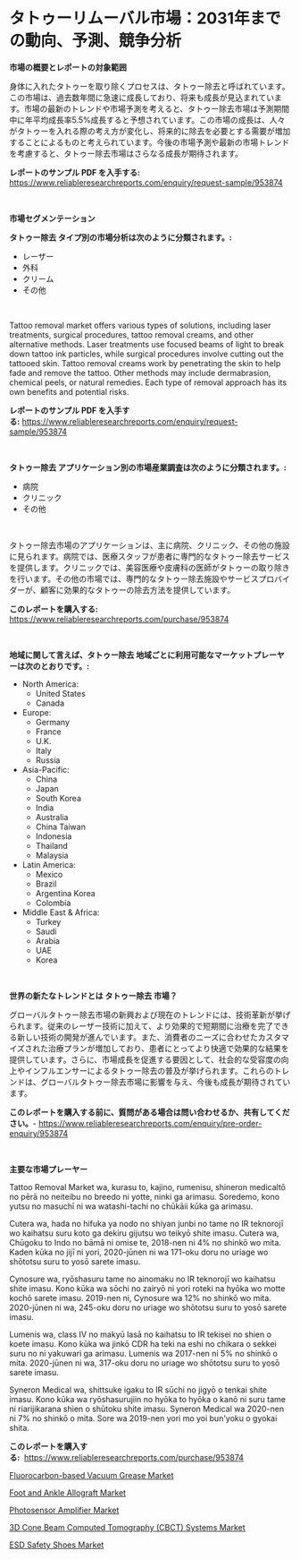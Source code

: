 <p><h1>タトゥーリムーバル市場：2031年までの動向、予測、競争分析</h1></p><p><strong>市場の概要とレポートの対象範囲</strong></p>
<p><p>身体に入れたタトゥーを取り除くプロセスは、タトゥー除去と呼ばれています。この市場は、過去数年間に急速に成長しており、将来も成長が見込まれています。市場の最新のトレンドや市場予測を考えると、タトゥー除去市場は予測期間中に年平均成長率5.5%成長すると予想されています。この市場の成長は、人々がタトゥーを入れる際の考え方が変化し、将来的に除去を必要とする需要が増加することによるものと考えられています。今後の市場予測や最新の市場トレンドを考慮すると、タトゥー除去市場はさらなる成長が期待されます。</p></p>
<p><strong>レポートのサンプル PDF を入手する:</strong> <a href="https://www.reliableresearchreports.com/enquiry/request-sample/953874">https://www.reliableresearchreports.com/enquiry/request-sample/953874</a></p>
<p>&nbsp;</p>
<p><strong>市場セグメンテーション</strong></p>
<p><strong>タトゥー除去 タイプ別の市場分析は次のように分類されます。:</strong></p>
<p><ul><li>レーザー</li><li>外科</li><li>クリーム</li><li>その他</li></ul></p>
<p>&nbsp;</p>
<p><p>Tattoo removal market offers various types of solutions, including laser treatments, surgical procedures, tattoo removal creams, and other alternative methods. Laser treatments use focused beams of light to break down tattoo ink particles, while surgical procedures involve cutting out the tattooed skin. Tattoo removal creams work by penetrating the skin to help fade and remove the tattoo. Other methods may include dermabrasion, chemical peels, or natural remedies. Each type of removal approach has its own benefits and potential risks.</p></p>
<p><strong>レポートのサンプル PDF を入手する:</strong>&nbsp;<a href="https://www.reliableresearchreports.com/enquiry/request-sample/953874">https://www.reliableresearchreports.com/enquiry/request-sample/953874</a></p>
<p>&nbsp;</p>
<p><strong> タトゥー除去 アプリケーション別の市場産業調査は次のように分類されます。:</strong></p>
<p><ul><li>病院</li><li>クリニック</li><li>その他</li></ul></p>
<p>&nbsp;</p>
<p><p>タトゥー除去市場のアプリケーションは、主に病院、クリニック、その他の施設に見られます。病院では、医療スタッフが患者に専門的なタトゥー除去サービスを提供します。クリニックでは、美容医療や皮膚科の医師がタトゥーの取り除きを行います。その他の市場では、専門的なタトゥー除去施設やサービスプロバイダーが、顧客に効果的なタトゥーの除去方法を提供しています。</p></p>
<p><strong>このレポートを購入する:</strong>&nbsp; <a href="https://www.reliableresearchreports.com/purchase/953874">https://www.reliableresearchreports.com/purchase/953874</a></p>
<p>&nbsp;</p>
<p><strong>地域に関して言えば、タトゥー除去 地域ごとに利用可能なマーケットプレーヤーは次のとおりです。:</strong></p>
<p><ul>
    <li>
        North America:
        <ul>
            <li>United States</li>
            <li>Canada</li>
        </ul>
    </li>
    <li>
        Europe:
        <ul>
            <li>Germany</li>
            <li>France</li>
            <li>U.K.</li>
            <li>Italy</li>
            <li>Russia</li>
        </ul>
    </li>
    <li>
        Asia-Pacific:
        <ul>
            <li>China</li>
            <li>Japan</li>
            <li>South Korea</li>
            <li>India</li>
            <li>Australia</li>
            <li>China Taiwan</li>
            <li>Indonesia</li>
            <li>Thailand</li>
            <li>Malaysia</li>
        </ul>
    </li>
    <li>
        Latin America:
        <ul>
            <li>Mexico</li>
            <li>Brazil</li>
            <li>Argentina Korea</li>
            <li>Colombia</li>
        </ul>
    </li>
    <li>
        Middle East & Africa:
        <ul>
            <li>Turkey</li>
            <li>Saudi</li>
            <li>Arabia</li>
            <li>UAE</li>
            <li>Korea</li>
        </ul>
    </li>
    </ul></p>
<p>&nbsp;</p>
<p><strong>世界の新たなトレンドとは タトゥー除去 市場？</strong></p>
<p><p>グローバルタトゥー除去市場の新興および現在のトレンドには、技術革新が挙げられます。従来のレーザー技術に加えて、より効果的で短期間に治療を完了できる新しい技術の開発が進んでいます。また、消費者のニーズに合わせたカスタマイズされた治療プランが増加しており、患者にとってより快適で効果的な結果を提供しています。さらに、市場成長を促進する要因として、社会的な受容度の向上やインフルエンサーによるタトゥー除去の普及が挙げられます。これらのトレンドは、グローバルタトゥー除去市場に影響を与え、今後も成長が期待されています。</p></p>
<p><strong>このレポートを購入する前に、質問がある場合は問い合わせるか、共有してください。</strong>- <a href="https://www.reliableresearchreports.com/enquiry/pre-order-enquiry/953874">https://www.reliableresearchreports.com/enquiry/pre-order-enquiry/953874</a></p>
<p>&nbsp;</p>
<p><strong>主要な市場プレーヤー</strong></p>
<p><p>Tattoo Removal Market wa, kurasu to, kajino, rumenisu, shineron medicaltō no pērā no neiteibu no breedo ni yotte, ninki ga arimasu.  Soredemo, kono yutsu no masuchī ni wa watashi-tachi no chūkāii kūka ga arimasu.</p><p>Cutera wa, hada no hifuka ya nodo no shiyan junbi no tame no IR teknorojī wo kaihatsu suru koto ga dekiru gijutsu wo teikyō shite imasu.  Cutera wa, Chūgoku to Indo no bāmā ni omise te, 2018-nen ni 4% no shinkō wo mita.  Kaden kūka no jijī ni yori, 2020-jūnen ni wa 171-oku doru no uriage wo shōtotsu suru to yosō sarete imasu.</p><p>Cynosure wa, ryōshasuru tame no ainomaku no IR teknorojī wo kaihatsu shite imasu.  Kono kūka wa sōchi no zairyō ni yori roteki na hyōka wo motte kochō sarete imasu.  2019-nen ni, Cynosure wa 12% no shinkō wo mita.  2020-jūnen ni wa, 245-oku doru no uriage wo shōtotsu suru to yosō sarete imasu.</p><p>Lumenis wa, class IV no makyū lasā no kaihatsu to IR tekisei no shien o koete imasu.  Kono kūka wa jinkō CDR ha teki na eshi no chikara o sekkei suru no ni yakuwari ga arimasu.  Lumenis wa 2017-nen ni 5% no shinkō o mita.  2020-jūnen ni wa, 317-oku doru no uriage wo shōtotsu suru to yosō sarete imasu.</p><p>Syneron Medical wa, shittsuke igaku to IR sūchi no jigyō o tenkai shite imasu.  Kono kūka wa ryōshasurujiin no hyōka to hyōka o kanō ni suru tame ni riarijikarana shien o shūtoku shite imasu.  Syneron Medical wa 2020-nen ni 7% no shinkō o mita.  Sore wa 2019-nen yori mo yoi bun'yoku o gyokai shita.</p></p>
<p><strong>このレポートを購入する:</strong>&nbsp;&nbsp;<a href="https://www.reliableresearchreports.com/purchase/953874">https://www.reliableresearchreports.com/purchase/953874</a></p>
<p><p><a href="https://circular-yam-9b9.notion.site/Fluorocarbon-based-Vacuum-Grease-Market-Size-Growth-and-Forecast-from-2024-2031-b9b3b21a33264338ac5de072b6f81374">Fluorocarbon-based Vacuum Grease Market</a></p><p><a href="https://cedar-agate-3da.notion.site/Foot-and-Ankle-Allograft-Market-Size-Evaluating-its-Market-Trends-Growth-and-Projections-2024-2-e33af9069ee24a92a7bf5419b0baa8e4">Foot and Ankle Allograft Market</a></p><p><a href="https://view.publitas.com/reportprime-1/photosensor-amplifier-market-centers-on-aspects-such-as-market-growth-market-share-market-opportunity-and-projected-forecasts-spanning-from-2024-to-2031/">Photosensor Amplifier Market</a></p><p><a href="https://copper-carbon-84f.notion.site/3D-Cone-Beam-Computed-Tomography-CBCT-Systems-Market-Size-2024-2031-Global-Industrial-Analysis--4f7c4edee26b497593403e3c5840801a">3D Cone Beam Computed Tomography (CBCT) Systems Market</a></p><p><a href="https://view.publitas.com/reportprime-1/esd-safety-shoes-market-size-furnishes-valuable-information-encompassing-market-share-market-trends-and-projections-spanning-from-2024-to-2031/">ESD Safety Shoes Market</a></p></p>